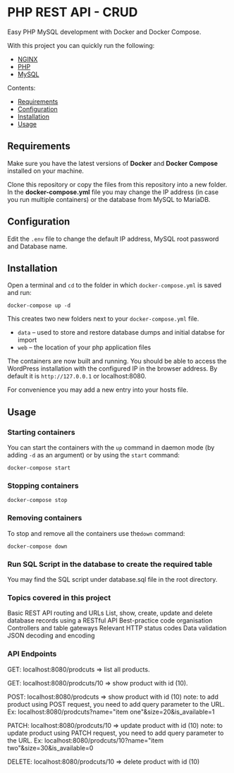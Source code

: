 # PHP REST API - CRUD

Easy PHP MySQL development with Docker and Docker Compose.

With this project you can quickly run the following:

- [NGINX](https://hub.docker.com/_/nginx)
- [PHP](https://hub.docker.com/_/php)
- [MySQL](https://hub.docker.com/_/mysql/)

Contents:

- [Requirements](#requirements)
- [Configuration](#configuration)
- [Installation](#installation)
- [Usage](#usage)

## Requirements

Make sure you have the latest versions of **Docker** and **Docker Compose** installed on your machine.

Clone this repository or copy the files from this repository into a new folder. In the **docker-compose.yml** file you may change the IP address (in case you run multiple containers) or the database from MySQL to MariaDB.


## Configuration

Edit the `.env` file to change the default IP address, MySQL root password and Database name.

## Installation

Open a terminal and `cd` to the folder in which `docker-compose.yml` is saved and run:

```
docker-compose up -d
```

This creates two new folders next to your `docker-compose.yml` file.

* `data` – used to store and restore database dumps and initial databse for import
* `web` – the location of your php application files

The containers are now built and running. You should be able to access the WordPress installation with the configured IP in the browser address. By default it is `http://127.0.0.1` or localhost:8080.

For convenience you may add a new entry into your hosts file.

## Usage

### Starting containers

You can start the containers with the `up` command in daemon mode (by adding `-d` as an argument) or by using the `start` command:

```
docker-compose start
```

### Stopping containers

```
docker-compose stop
```

### Removing containers

To stop and remove all the containers use the`down` command:

```
docker-compose down

```
### Run SQL Script in the database to create the required table

You may find the SQL script under database.sql file in the root directory.


### Topics covered in this project

Basic REST API routing and URLs
List, show, create, update and delete database records using a RESTful API
Best-practice code organisation
Controllers and table gateways
Relevant HTTP status codes
Data validation
JSON decoding and encoding

### API Endpoints 

GET: localhost:8080/prodcuts => list all products.

GET: localhost:8080/prodcuts/10 => show product with id (10). 

POST: localhost:8080/prodcuts => show product with id (10)
note: to add product using POST request, you need to add query parameter to the URL. Ex: localhost:8080/prodcuts?name="item one"&size=20&is_available=1

PATCH: localhost:8080/prodcuts/10 => update product with id (10)
note: to update product using PATCH request, you need to add query parameter to the URL. Ex: localhost:8080/prodcuts/10?name="item two"&size=30&is_available=0

DELETE: localhost:8080/prodcuts/10 => delete product with id (10)

